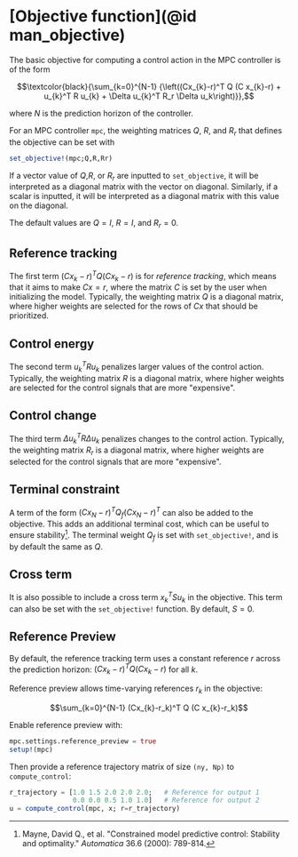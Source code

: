 # [Objective function](@id man_objective)
The basic objective for computing a control action in the MPC controller is of the form 
```math
\textcolor{black}{\sum_{k=0}^{N-1} {\left((Cx_{k}-r)^T Q (C x_{k}-r) + u_{k}^T R u_{k} + \Delta u_{k}^T R_r \Delta u_k\right)}},
```
where $N$ is the prediction horizon of the controller.

For an MPC controller `mpc`, the weighting matrices $Q$, $R$, and $R_r$ that defines the objective can be set with 
```julia
set_objective!(mpc;Q,R,Rr)
```
If a vector value of $Q$,$R$, or $R_r$ are inputted to `set_objective`, it will be interpreted as a diagonal matrix with the vector on diagonal. Similarly, if a scalar is inputted, it will be interpreted as a diagonal matrix with this value on the diagonal.

The default values are $Q=I$, $R=I$, and $R_r = 0$.

## Reference tracking
The first term $(Cx_{k}-r)^T Q (C x_{k}-r)$ is for _reference tracking_, which means that it aims to make $Cx = r$, where the matrix $C$ is set by the user when initializing the model. Typically, the weighting matrix $Q$ is a diagonal matrix, where higher weights are selected for the rows of $C x$ that should be prioritized.

## Control energy
The second term $u_k^T R u_k$ penalizes larger values of the control action. Typically, the weighting matrix $R$ is a diagonal matrix, where higher weights are selected for the control signals that are more "expensive".

## Control change 
The third term $\Delta u_k^T R \Delta u_k$ penalizes changes to the control action. Typically, the weighting matrix $R_r$ is a diagonal matrix, where higher weights are selected for the control signals that are more "expensive".

## Terminal constraint
A term of the form $(Cx_N-r)^T Q_f (C x_N -r)^T$ can also be added to the objective. This adds an additional terminal cost, which can be useful to ensure stability[^Mayne00]. The terminal weight $Q_f$ is set with `set_objective!`, and is by default the same as $Q$. 


[^Mayne00]: Mayne, David Q., et al. "Constrained model predictive control: Stability and optimality." _Automatica_ 36.6 (2000): 789-814.

## Cross term 
It is also possible to include a cross term $x_k^T S u_k$ in the objective. This term can also be set with the `set_objective!` function. By default, $S=0$.

## Reference Preview
By default, the reference tracking term uses a constant reference $r$ across the prediction horizon: $(Cx_{k}-r)^T Q (C x_{k}-r)$ for all $k$. 

Reference preview allows time-varying references $r_k$ in the objective:
```math
\sum_{k=0}^{N-1} (Cx_{k}-r_k)^T Q (C x_{k}-r_k)
```

Enable reference preview with:
```julia
mpc.settings.reference_preview = true
setup!(mpc)
```

Then provide a reference trajectory matrix of size `(ny, Np)` to `compute_control`:
```julia
r_trajectory = [1.0 1.5 2.0 2.0 2.0;   # Reference for output 1
                0.0 0.0 0.5 1.0 1.0]   # Reference for output 2  
u = compute_control(mpc, x; r=r_trajectory)
```

